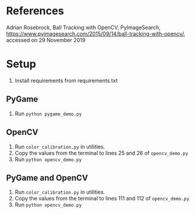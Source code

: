 # References

Adrian Rosebrock, Ball Tracking with OpenCV, PyImageSearch, https://www.pyimagesearch.com/2015/09/14/ball-tracking-with-opencv/, accessed on 29 November 2019

# Setup

1. Install requirements from requirements.txt

## PyGame

1. Run `python pygame_demo.py`

## OpenCV

1. Run  `color_calibration.py` in utilities.
2. Copy the values from the terminal to lines 25 and 26 of `opencv_demo.py`
3. Run `python opencv_demo.py`

## PyGame and OpenCV

1. Run  `color_calibration.py` in utilities.
2. Copy the values from the terminal to lines 111 and 112 of `opencv_demo.py`
3. Run `python opencv_demo.py`